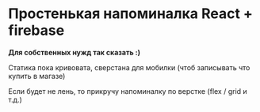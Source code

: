 # Простенькая напоминалка React + firebase

**Для собственных нужд так сказать :)**

Статика пока кривовата, сверстана для мобилки (чтоб записывать что купить в магазе)

Если будет не лень, то прикручу напоминалку по верстке (flex / grid и т.д.)
